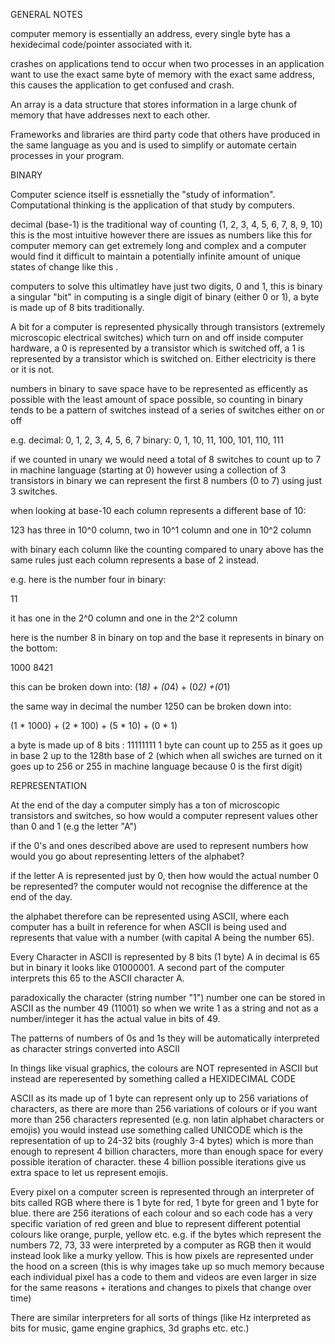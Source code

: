 GENERAL NOTES

computer memory is essentially an address, every single byte has a hexidecimal code/pointer associated with it.

crashes on applications tend to occur when two processes in an application want to use the exact same byte of memory with the exact same address, this causes the application to get confused and crash.

An array is a data structure that stores information in a large chunk of memory that have addresses next to each other.

Frameworks and libraries are third party code that others have produced in the same language as you and is used to simplify or automate certain processes in your program.

BINARY

Computer science itself is essnetially the "study of information". Computational thinking is the application of that study by computers.

decimal (base-1) is the traditional way of counting (1, 2, 3, 4, 5, 6, 7, 8, 9, 10) this is the most intuitive however there are issues as numbers like this for  computer memory can get extremely long and complex and a computer would find it difficult to maintain a potentially infinite amount of unique states of change like this .

computers to solve this ultimatley have just two digits, 0 and 1, this is binary a singular "bit" in computing is a single digit of binary (either 0 or 1), a byte is made up of 8 bits traditionally.

A bit for a computer is represented physically through transistors (extremely microscopic electrical switches) which turn on and off inside computer hardware, a 0 is represented by a transistor which is switched off, a 1 is represented by a transistor which is switched on. Either electricity is there or it is not.

numbers in binary to save space have to be represented as efficently as possible with the least amount of space possible, so counting in binary tends to be a pattern of switches instead of a series of switches either on or off

e.g. 
decimal: 0, 1, 2, 3, 4, 5, 6, 7
binary: 0, 1, 10, 11, 100, 101, 110, 111

if we counted in unary we would need a total of 8 switches to count up to 7 in machine language (starting at 0) however using a collection of 3 transistors in binary we can represent the first 8 numbers (0 to 7) using just 3 switches.

when looking at base-10 each column represents a different base of 10:

 123 has three in 10^0 column, two in 10^1 column and one in 10^2 column

 with binary each column like the counting compared to unary above has the same rules just each column represents a base of 2 instead.

 e.g.
 here is the number four in binary:

 11

 it has one in the 2^0 column and one in the 2^2 column 

here is the number 8 in binary on top and the base it represents in binary on the bottom:

1000
8421

this can be broken down into: (1*8) + (0*4) + (0*2) +(0*1)

the same way in decimal the number 1250 can be broken down into: 

(1 * 1000) + (2 * 100) + (5 * 10) + (0 * 1)



a byte is made up of 8 bits : 11111111
1 byte can count up to 255 as it goes up in base 2 up to the 128th base of 2 (which when all swiches are turned on it goes up to 256 or 255 in machine language because 0 is the first digit)


REPRESENTATION

At the end of the day a computer simply has a ton of microscopic transistors and switches, so how would a computer represent values other than 0 and 1 (e.g the letter "A")

if the 0's and ones described above are used to represent numbers how would you go about representing letters of the alphabet?

if the letter A is represented just by 0, then how would the actual number 0 be represented? the computer would not recognise the difference at the end of the day.

the alphabet therefore can be represented using ASCII, where each computer has a built in reference for when ASCII is being used and represents that value with a number (with capital A being the number 65).

Every Character in ASCII is represented by 8 bits (1 byte) A in decimal is 65 but in binary it looks like 01000001. A second part of the computer interprets this 65 to the ASCII character A.

paradoxically the character (string number "1") number one can be stored in ASCII as the number 49
(11001) so when we write 1 as a string and not as a number/integer it has the actual value in bits of 49.

The patterns of numbers of 0s and 1s they will be automatically interpreted as character strings converted into ASCII



In things like visual graphics, the colours are NOT represented in ASCII but instead are reperesented by something called a HEXIDECIMAL CODE

ASCII as its made up of 1 byte can represent only up to 256 variations of characters, as there are more than 256 variations of colours or if you want more than 256 characters represented (e.g. non latin alphabet characters or emojis) you would instead use something called UNICODE which is the representation of up to 24-32 bits (roughly 3-4 bytes) which is more than enough to represent 4 billion characters, more than enough space for every possible iteration of character. these 4 billion possible iterations give us extra space to let us represent emojis.

Every pixel on a computer screen is represented through an interpreter of bits called RGB where there is 1 byte for red, 1 byte for green and 1 byte for blue. there are 256 iterations of each colour and so each code has a very specific variation of red green and blue to represent different potential colours like orange, purple, yellow etc. e.g. if the bytes which represent the numbers 72, 73, 33 were interpreted by a computer as RGB then it would instead look like a murky yellow. This is how pixels are represented under the hood on a screen (this is why images take up so much memory because each individual pixel has a code to them and videos are even larger in size for the same reasons + iterations and changes to pixels that change over time)

There are similar interpreters for all sorts of things (like Hz interpreted as bits for music, game engine graphics, 3d graphs etc. etc.)

